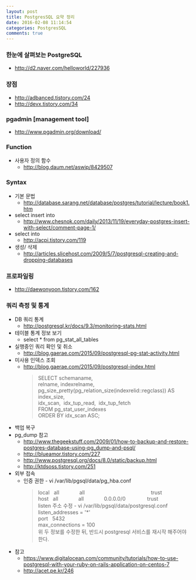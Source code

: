 ```yaml
---
layout: post
title: PostgresSQL 요약 정리
date: 2016-02-08 11:14:54
categories: PostgresSQL
comments: true
---
```

### 한눈에 살펴보는 PostgreSQL
* <http://d2.naver.com/helloworld/227936>
### 장점
* <http://adbanced.tistory.com/24>
* <http://devx.tistory.com/34>
### pgadmin [management tool]
* <http://www.pgadmin.org/download/>
### Function
* 사용자 정의 함수
    * <http://blog.daum.net/aswip/8429507>
### Syntax
* 기본 문법
    * <http://database.sarang.net/database/postgres/tutorial/lecture/book1.htm>
* select insert into
    * <http://www.chesnok.com/daily/2013/11/19/everyday-postgres-insert-with-select/comment-page-1/>
* select into
    * <http://acpi.tistory.com/119>
* 생성/ 삭제
    * <http://articles.slicehost.com/2009/5/7/postgresql-creating-and-dropping-databases>
### 프로파일링
* <http://daewonyoon.tistory.com/162>
### 쿼리 측정 및 통계
* DB 쿼리 통계
    * <http://postgresql.kr/docs/9.3/monitoring-stats.html>
* 테이블 통계 정보 보기
    * select * from pg_stat_all_tables
* 실행중인 쿼리 확인 및 취소
    * <http://blog.gaerae.com/2015/09/postgresql-pg-stat-activity.html>
* 미사용 인덱스 조회
    * <http://blog.gaerae.com/2015/09/postgresql-index.html>
        >SELECT schemaname,  
        >relname, indexrelname,  
        >pg_size_pretty(pg_relation_size(indexrelid::regclass)) AS index_size,  
        >idx_scan,  
        >idx_tup_read,  
        >idx_tup_fetch  
        >FROM pg_stat_user_indexes  
        >ORDER BY idx_scan ASC;
* 백업 복구
* pg_dump 참고
    * <http://www.thegeekstuff.com/2009/01/how-to-backup-and-restore-postgres-database-using-pg_dump-and-psql/>
    * <http://blueamor.tistory.com/227>
    * <http://www.postgresql.org/docs/8.0/static/backup.html>
    * <http://ktdsoss.tistory.com/251>
* 외부 접속
    * 인증 권한 - vi /var/lib/pgsql/data/pg_hba.conf
        >local   all              all                                              trust  
        >host   all              all              0.0.0.0/0               trust  
        >listen 주소 수정 - vi /var/lib/pgsql/data/postgresql.conf  
        >listen_addresses = '*'  
        >port   5432  
        >max_connections = 100  
        >위 두 정보를 수정한 뒤, 반드시 postgresql 서비스를 재시작 해주어야 한다.  
* 참고
    * <https://www.digitalocean.com/community/tutorials/how-to-use-postgresql-with-your-ruby-on-rails-application-on-centos-7>
    * <http://acet.pe.kr/246>
